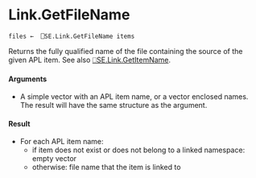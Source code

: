 # Link.GetFileName

    files ←  ⎕SE.Link.GetFileName items

Returns the fully qualified name of the file containing the source of the given APL item.  See also [⎕SE.Link.GetItemName](Link.GetItemName.md).

#### Arguments

- A simple vector with an APL item name, or a vector enclosed names. The result will have the same structure as the argument.

#### Result

- For each APL item name: 
  - if item does not exist or does not belong to a linked namespace: empty vector
  - otherwise: file name that the item is linked to